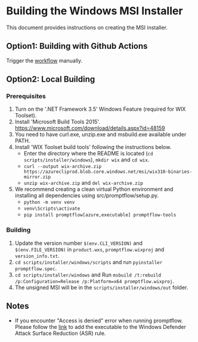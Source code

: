 # Building the Windows MSI Installer

This document provides instructions on creating the MSI installer.

## Option1: Building with Github Actions
Trigger the [workflow](https://github.com/microsoft/promptflow/actions/workflows/build_msi_installer.yml) manually.


## Option2: Local Building
### Prerequisites

1. Turn on the '.NET Framework 3.5' Windows Feature (required for WIX Toolset).
2. Install 'Microsoft Build Tools 2015'.
    https://www.microsoft.com/download/details.aspx?id=48159
3. You need to have curl.exe, unzip.exe and msbuild.exe available under PATH.
4. Install 'WIX Toolset build tools' following the instructions below.
   - Enter the directory where the README is located (`cd scripts/installer/windows`), `mkdir wix` and `cd wix`.
   - `curl --output wix-archive.zip  https://azurecliprod.blob.core.windows.net/msi/wix310-binaries-mirror.zip`
   - `unzip wix-archive.zip` and `del wix-archive.zip`
5. We recommend creating a clean virtual Python environment and installing all dependencies using src/promptflow/setup.py.
   - `python -m venv venv`
   - `venv\Scripts\activate`
   - `pip install promptflow[azure,executable] promptflow-tools`


### Building
1. Update the version number `$(env.CLI_VERSION)` and `$(env.FILE_VERSION)` in `product.wxs`, `promptflow.wixproj` and `version_info.txt`.
2. `cd scripts/installer/windows/scripts` and run `pyinstaller promptflow.spec`.
3. `cd scripts/installer/windows` and Run `msbuild /t:rebuild /p:Configuration=Release /p:Platform=x64 promptflow.wixproj`.
4. The unsigned MSI will be in the `scripts/installer/windows/out` folder.

## Notes
- If you encounter "Access is denied" error when running promptflow. Please follow the [link](https://learn.microsoft.com/en-us/microsoft-365/security/defender-endpoint/attack-surface-reduction-rules-deployment-implement?view=o365-worldwide#customize-attack-surface-reduction-rules) to add the executable to the Windows Defender Attack Surface Reduction (ASR) rule.